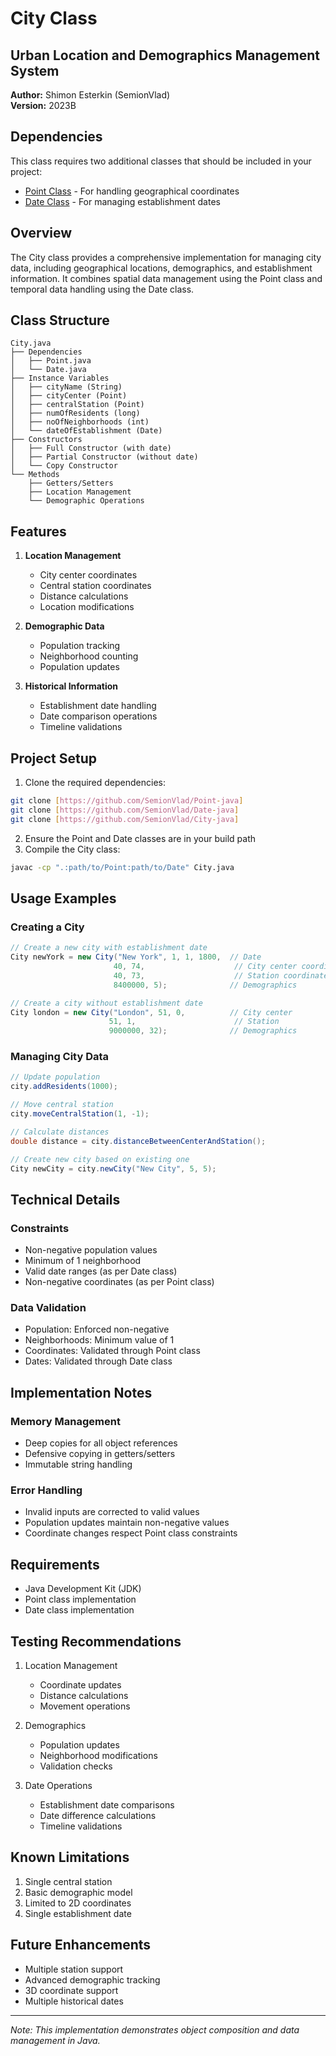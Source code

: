 # City Class
## Urban Location and Demographics Management System

**Author:** Shimon Esterkin (SemionVlad)  
**Version:** 2023B

## Dependencies
This class requires two additional classes that should be included in your project:
- [Point Class](https://github.com/SemionVlad/Point-java) - For handling geographical coordinates
- [Date Class](https://github.com/SemionVlad/Date-java) - For managing establishment dates

## Overview
The City class provides a comprehensive implementation for managing city data, including geographical locations, demographics, and establishment information. It combines spatial data management using the Point class and temporal data handling using the Date class.

## Class Structure
```
City.java
├── Dependencies
│   ├── Point.java
│   └── Date.java
├── Instance Variables
│   ├── cityName (String)
│   ├── cityCenter (Point)
│   ├── centralStation (Point)
│   ├── numOfResidents (long)
│   ├── noOfNeighborhoods (int)
│   └── dateOfEstablishment (Date)
├── Constructors
│   ├── Full Constructor (with date)
│   ├── Partial Constructor (without date)
│   └── Copy Constructor
└── Methods
    ├── Getters/Setters
    ├── Location Management
    └── Demographic Operations
```

## Features
1. **Location Management**
   - City center coordinates
   - Central station coordinates
   - Distance calculations
   - Location modifications

2. **Demographic Data**
   - Population tracking
   - Neighborhood counting
   - Population updates

3. **Historical Information**
   - Establishment date handling
   - Date comparison operations
   - Timeline validations

## Project Setup
1. Clone the required dependencies:
```bash
git clone [https://github.com/SemionVlad/Point-java]
git clone [https://github.com/SemionVlad/Date-java]
git clone [https://github.com/SemionVlad/City-java]
```

2. Ensure the Point and Date classes are in your build path
3. Compile the City class:
```bash
javac -cp ".:path/to/Point:path/to/Date" City.java
```

## Usage Examples

### Creating a City
```java
// Create a new city with establishment date
City newYork = new City("New York", 1, 1, 1800,  // Date
                       40, 74,                    // City center coordinates
                       40, 73,                    // Station coordinates
                       8400000, 5);              // Demographics

// Create a city without establishment date
City london = new City("London", 51, 0,          // City center
                      51, 1,                      // Station
                      9000000, 32);              // Demographics
```

### Managing City Data
```java
// Update population
city.addResidents(1000);

// Move central station
city.moveCentralStation(1, -1);

// Calculate distances
double distance = city.distanceBetweenCenterAndStation();

// Create new city based on existing one
City newCity = city.newCity("New City", 5, 5);
```

## Technical Details

### Constraints
- Non-negative population values
- Minimum of 1 neighborhood
- Valid date ranges (as per Date class)
- Non-negative coordinates (as per Point class)

### Data Validation
- Population: Enforced non-negative
- Neighborhoods: Minimum value of 1
- Coordinates: Validated through Point class
- Dates: Validated through Date class

## Implementation Notes

### Memory Management
- Deep copies for all object references
- Defensive copying in getters/setters
- Immutable string handling

### Error Handling
- Invalid inputs are corrected to valid values
- Population updates maintain non-negative values
- Coordinate changes respect Point class constraints

## Requirements
- Java Development Kit (JDK)
- Point class implementation
- Date class implementation

## Testing Recommendations
1. Location Management
   - Coordinate updates
   - Distance calculations
   - Movement operations

2. Demographics
   - Population updates
   - Neighborhood modifications
   - Validation checks

3. Date Operations
   - Establishment date comparisons
   - Date difference calculations
   - Timeline validations

## Known Limitations
1. Single central station
2. Basic demographic model
3. Limited to 2D coordinates
4. Single establishment date

## Future Enhancements
- Multiple station support
- Advanced demographic tracking
- 3D coordinate support
- Multiple historical dates

---
*Note: This implementation demonstrates object composition and data management in Java.*
